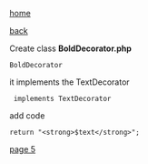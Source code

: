 [home](./page01.md)

[back](./page03.md)

Create class **BoldDecorator.php**

```
BoldDecorator
```
it  implements the TextDecorator 
```
 implements TextDecorator 
```

add code
```
return "<strong>$text</strong>";
```



[page 5](./page05.md)
